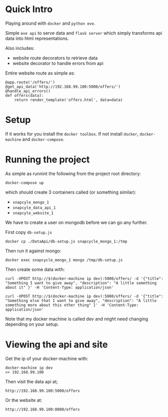 # Quick Intro

Playing around with `docker` and `python eve`.

Simple `eve api` to serve data and `flask server` which simply transforms api data into html representations.

Also includes:

- website route decorators to retrieve data
- website decorator to handle errors from api

Entire website route as simple as:

	@app.route('/offers/')
	@get_api_data('http://192.168.99.100:5000/offers/')
	@handle_api_errors()
	def offers(data):
	    return render_template('offers.html', data=data)

# Setup

If it works for you install the `docker toolbox`. If not install `docker`, `docker-machine` and `docker-compose`.

# Running the project

As simple as runnint the following from the project root directory:

    docker-compose up

which should create 3 containers called (or something similar):

* `snapcyle_mongo_1`
* `snapcyle_data_api_1`
* `snapcyle_website_1`

We have to create a user on mongodb before we can go any further.

First copy `db-setup.js`

    docker cp ./DataApi/db-setup.js snapcycle_mongo_1:/tmp

Then run it against mongo:

    docker exec snapcycle_mongo_1 mongo /tmp/db-setup.js

Then create some data with:

    curl -XPOST http://$(docker-machine ip dev):5000/offers/ -d '{"title": "Something I want to give away", "description": "A little something about it" }' -H 'Content-Type: application/json'
    
    curl -XPOST http://$(docker-machine ip dev):5000/offers/ -d '{"title": "Something else that I want to give away", "description": "A little something more about this other thing" }' -H 'Content-Type: application/json'
    
Note that my docker machine is called dev and might need changing depending on your setup.

# Viewing the api and site

Get the ip of your docker-machine with:

    docker-machine ip dev
    >> 192.168.99.100
    
Then visit the data api at;

    http://192.168.99.100:5000/offers

Or the website at:

    http://192.168.99.100:8080/offers